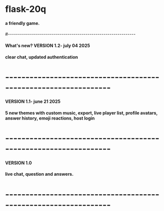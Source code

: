 # flask-20q
#### a friendly game.
#----------------------------------------------------------------
#### What's new? VERSION 1.2- july 04 2025
#### clear chat, updated authentication
# ----------------------------------------------------------------
#### VERSION 1.1- june 21 2025
#### 5 new themes with custom music, export, live player list, profile avatars, answer history, emoji reactions, host login
# ----------------------------------------------------------------
#### VERSION 1.0
#### live chat, question and answers.
# ----------------------------------------------------------------